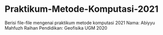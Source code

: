 # Praktikum-Metode-Komputasi-2021
Berisi file-file mengenai praktikum metode komputasi 2021
Nama: Abiyyu Mahfuzh Raihan
Pendidikan: Geofisika UGM 2020

